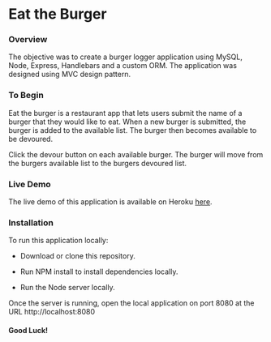 # Eat the Burger #

### Overview

The objective was to create a burger logger application using MySQL, Node, Express, Handlebars and a custom ORM.  The application was designed using MVC design pattern.

### To Begin

Eat the burger is a restaurant app that lets users submit the name of a burger that they would like to eat.  When a new burger is submitted, the burger is added to the available list. The burger then becomes available to be devoured.

Click the devour button on each available burger.  The burger will move from the burgers available list to the burgers devoured list.


### Live Demo

The live demo of this application is available on Heroku  [here](https://fathomless-anchorage-71193.herokuapp.com/burgers).



### Installation

To run this application locally:

- Download or clone this repository.

- Run NPM install to install dependencies locally.

- Run the Node server locally.

Once the server is running, open the local application on port 8080 at the URL http://localhost:8080


#### Good Luck!

